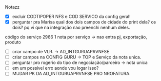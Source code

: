 Notazz
- [x] excluir CODTIPOPER NFS e COD SERVICO da config geral!
- [x] perguntar pra Marisa qual dos dois campos de cidade do print dela? os dois? pq vi que na integração nao preenchi nenhum deles.

código do serviço 2966
 1 nota por serviço → nao entra pj, exportação, produto

- [ ] criar campo de VLR. → AD_INTGURUAPRVNFSE
- [ ] criar campos na CONFIG GURU → TOP e Serviço da nota unica.
- [ ] perguntar pro rogerio do tipo de negociação/parceiro → nota unica
- [ ] em um possivel erro aonde vou logar isso?
- [ ] MUDAR PK DA AD_INTGURUAPRVNFSE PRO NROFATURA.
